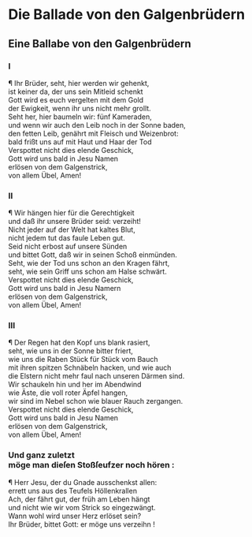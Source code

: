 # Die Ballade von den Galgenbrüdern
<a name="118"></a>
## Eine Ballabe von den Galgenbrüdern

### Ⅰ

¶ Ihr Brüder, seht, hier werden wir gehenkt,  
ist keiner da, der uns sein Mitleid schenkt  
Gott wird es euch vergelten mit dem Gold  
der Ewigkeit, wenn ihr uns nicht mehr grollt.  
Seht her, hier baumeln wir: fünf Kameraden,  
und wenn wir auch den Leib noch in der Sonne baden,  
den fetten Leib, genährt mit Fleisch und Weizenbrot:  
bald frißt uns auf mit Haut und Haar der Tod  
Verspottet nicht dies elende Geschick,  
Gott wird uns bald in Jesu Namen  
erlösen von dem Galgenstrick,  
von allem Übel, Amen!

### Ⅱ

¶ Wir hängen hier für die Gerechtigkeit  
und daß ihr unsere Brüder seid: verzeiht!  
Nicht jeder auf der Welt hat kaltes Blut,  
nicht jedem tut das faule Leben gut.  
Seid nicht erbost auf unsere Sünden  
und bittet Gott, daß wir in seinen Schoß einmünden.  
Seht, wie der Tod uns schon an den Kragen fährt,  
seht, wie sein Griff uns schon am Halse schwärt.  
Verspottet nicht dies elende Geschick,  
Gott wird uns bald in Jesu Namern  
<a name="119"></a>erlösen von dem Galgenstrick,  
von allem Übel, Amen!

### Ⅲ

¶ Der Regen hat den Kopf uns blank rasiert,  
seht, wie uns in der Sonne bitter friert,  
wie uns die Raben Stück für Stück vom Bauch  
mit ihren spitzen Schnäbeln hacken, und wie auch  
die Elstern nicht mehr faul nach unseren Därmen sind.  
Wir schaukeln hin und her im Abendwind  
wie Äste, die voll roter Äpfel hangen,  
wir sind im Nebel schon wie blauer Rauch zergangen.  
Verspottet nicht dies elende Geschick,  
Gott wird uns bald in Jesu Namen  
erlösen von dem Galgenstrick,  
von allem Übel, Amen!

### Und ganz zuletzt <br />möge man dieſen Stoßſeufzer noch hören :

¶ Herr Jesu, der du Gnade ausschenkst allen:  
errett uns aus des Teufels Höllenkrallen  
Ach, der fährt gut, der früh am Leben hängt  
und nicht wie wir vom Strick so eingezwängt.  
Wann wohl wird unser Herz erlöset sein?  
Ihr Brüder, bittet Gott: er möge uns verzeihn !
